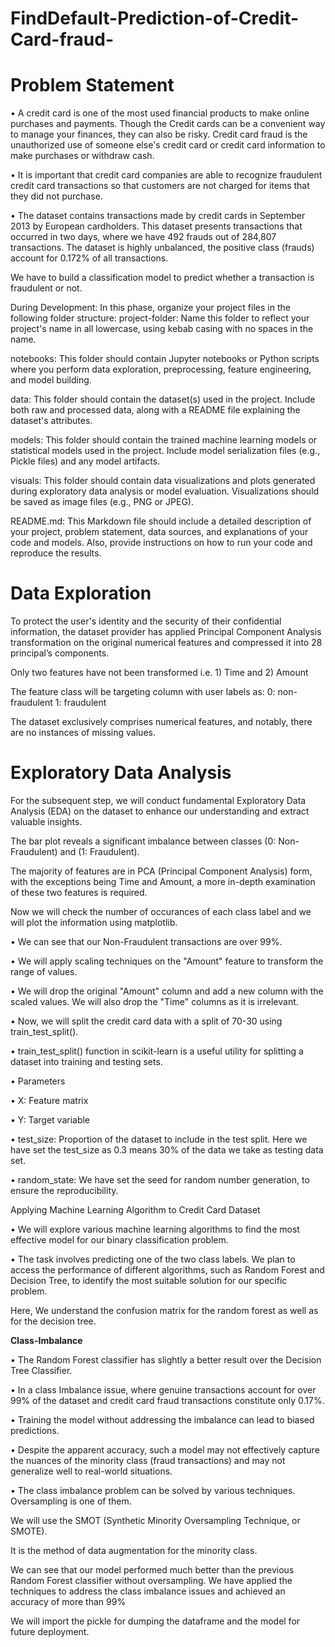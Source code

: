 # FindDefault-Prediction-of-Credit-Card-fraud-

# Problem Statement
• A credit card is one of the most used financial products to make online purchases and payments. Though the Credit cards can be a convenient way to manage your finances, they can also be risky. Credit card fraud is the unauthorized use of someone else's credit card or credit card information to make purchases or withdraw cash.

• It is important that credit card companies are able to recognize fraudulent credit card transactions so that customers are not charged for items that they did not purchase.

• The dataset contains transactions made by credit cards in September 2013 by European cardholders. This dataset presents transactions that occurred in two days, where we have 492 frauds out of 284,807 transactions. The dataset is highly unbalanced, the positive class (frauds) account for 0.172% of all transactions.

We have to build a classification model to predict whether a transaction is fraudulent or not.

During Development: In this phase, organize your project files in the following folder structure: project-folder: Name this folder to reflect your project's name in all lowercase, using kebab casing with no spaces in the name.

notebooks: This folder should contain Jupyter notebooks or Python scripts where you perform data exploration, preprocessing, feature engineering, and model building.

data: This folder should contain the dataset(s) used in the project. Include both raw and processed data, along with a README file explaining the dataset's attributes.

models: This folder should contain the trained machine learning models or statistical models used in the project. Include model serialization files (e.g., Pickle files) and any model artifacts.

visuals: This folder should contain data visualizations and plots generated during exploratory data analysis or model evaluation. Visualizations should be saved as image files (e.g., PNG or JPEG).

README.md: This Markdown file should include a detailed description of your project, problem statement, data sources, and explanations of your code and models. Also, provide instructions on how to run your code and reproduce the results.

# Data Exploration

To protect the user's identity and the security of their confidential information, the dataset provider has applied Principal Component Analysis transformation on the original numerical features and compressed it into 28 principal’s components.

Only two features have not been transformed i.e. 1) Time and 2) Amount

The feature class will be targeting column with user labels as: 0: non-fraudulent 1: fraudulent

The dataset exclusively comprises numerical features, and notably, there are no instances of missing values.

# Exploratory Data Analysis

For the subsequent step, we will conduct fundamental Exploratory Data Analysis (EDA) on the dataset to enhance our understanding and extract valuable insights.

The bar plot reveals a significant imbalance between classes (0: Non-Fraudulent) and (1: Fraudulent).

The majority of features are in PCA (Principal Component Analysis) form, with the exceptions being Time and Amount, a more in-depth examination of these two features is required.

Now we will check the number of occurances of each class label and we will plot the information using matplotlib.

• We can see that our Non-Fraudulent transactions are over 99%. 

• We will apply scaling techniques on the "Amount" feature to transform the range of values. 

• We will drop the original "Amount" column and add a new column with the scaled values. We will also drop the "Time" columns as it is irrelevant. 

• Now, we will split the credit card data with a split of 70-30 using train_test_split(). 

• train_test_split() function in scikit-learn is a useful utility for splitting a dataset into training and testing sets.

• Parameters 

• X: Feature matrix 

• Y: Target variable 

• test_size: Proportion of the dataset to include in the test split. Here we have set the test_size as 0.3 means 30% of the data we take as testing data set. 

• random_state: We have set the seed for random number generation, to ensure the reproducibility.

Applying Machine Learning Algorithm to Credit Card Dataset

• We will explore various machine learning algorithms to find the most effective model for our binary classification problem. 

• The task involves predicting one of the two class labels. We plan to access the performance of different algorithms, such as Random Forest and Decision Tree, to identify the most suitable solution for our specific problem.

Here, We understand the confusion matrix for the random forest as well as for the decision tree.

**Class-Imbalance** 

• The Random Forest classifier has slightly a better result over the Decision Tree Classifier. 

• In a class Imbalance issue, where genuine transactions account for over 99% of the dataset and credit card fraud transactions constitute only 0.17%. 

• Training the model without addressing the imbalance can lead to biased predictions. 

• Despite the apparent accuracy, such a model may not effectively capture the nuances of the minority class (fraud transactions) and may not generalize well to real-world situations. 

• The class imbalance problem can be solved by various techniques. Oversampling is one of them.

We will use the SMOT (Synthetic Minority Oversampling Technique, or SMOTE).

It is the method of data augmentation for the minority class.

We can see that our model performed much better than the previous Random Forest classifier without oversampling. We have applied the techniques to address the class imbalance issues and achieved an accuracy of more than 99%

We will import the pickle for dumping the dataframe and the model for future deployment.
